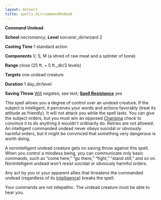 ```yaml
---
layout: default
title: spells_dir/commandUndead
---
```

 **Command Undead**

**School** necromancy; **Level** sorcerer_dir/wizard 2

**Casting Time** 1 standard action

**Components** V, S, M (a shred of raw meat and a splinter of bone)

**Range** close (25 ft. + 5 ft._dir/2 levels)

**Targets** one undead creature

**Duration** 1 day_dir/level

**Saving Throw** [Will](../../combat#_will) negates; see text; **[Spell Resistance](../../glossary#_spell-resistance)** yes

This spell allows you a degree of control over an undead creature. If the subject is intelligent, it perceives your words and actions favorably (treat its attitude as friendly). It will not attack you while the spell lasts. You can give the subject orders, but you must win an opposed [Charisma](../../gettingStarted#_charisma-new) check to convince it to do anything it wouldn't ordinarily do. Retries are not allowed. An intelligent commanded undead never obeys suicidal or obviously harmful orders, but it might be convinced that something very dangerous is worth doing.

A nonintelligent undead creature gets no saving throw against this spell. When you control a mindless being, you can communicate only basic commands, such as “come here,” “go there,” “fight,” “stand still,” and so on. Nonintelligent undead won't resist suicidal or obviously harmful orders.

Any act by you or your apparent allies that threatens the commanded undead (regardless of its [Intelligence](../../gettingStarted#_intelligence)) breaks the spell.

Your commands are not telepathic. The undead creature must be able to hear you.

